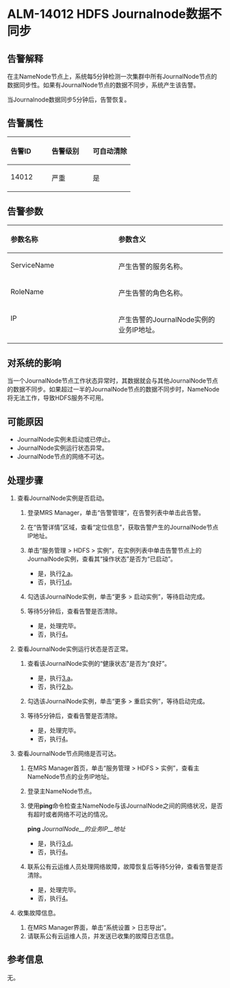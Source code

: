 # ALM-14012 HDFS Journalnode数据不同步<a name="ZH-CN_TOPIC_0093195057"></a>

## 告警解释<a name="zh-cn_topic_0035998731_section18191719"></a>

在主NameNode节点上，系统每5分钟检测一次集群中所有JournalNode节点的数据同步性。如果有JournalNode节点的数据不同步，系统产生该告警。

当Journalnode数据同步5分钟后，告警恢复。

## 告警属性<a name="zh-cn_topic_0035998731_section29507743"></a>

<a name="zh-cn_topic_0035998731_table56187107"></a>
<table><thead align="left"><tr id="zh-cn_topic_0035998731_row43395070"><th class="cellrowborder" valign="top" width="33.33333333333333%" id="mcps1.1.4.1.1"><p id="zh-cn_topic_0035998731_p25339754"><a name="zh-cn_topic_0035998731_p25339754"></a><a name="zh-cn_topic_0035998731_p25339754"></a>告警ID</p>
</th>
<th class="cellrowborder" valign="top" width="33.33333333333333%" id="mcps1.1.4.1.2"><p id="zh-cn_topic_0035998731_p39254219"><a name="zh-cn_topic_0035998731_p39254219"></a><a name="zh-cn_topic_0035998731_p39254219"></a>告警级别</p>
</th>
<th class="cellrowborder" valign="top" width="33.33333333333333%" id="mcps1.1.4.1.3"><p id="zh-cn_topic_0035998731_p25475209"><a name="zh-cn_topic_0035998731_p25475209"></a><a name="zh-cn_topic_0035998731_p25475209"></a>可自动清除</p>
</th>
</tr>
</thead>
<tbody><tr id="zh-cn_topic_0035998731_row50226059"><td class="cellrowborder" valign="top" width="33.33333333333333%" headers="mcps1.1.4.1.1 "><p id="zh-cn_topic_0035998731_p41779002"><a name="zh-cn_topic_0035998731_p41779002"></a><a name="zh-cn_topic_0035998731_p41779002"></a>14012</p>
</td>
<td class="cellrowborder" valign="top" width="33.33333333333333%" headers="mcps1.1.4.1.2 "><p id="zh-cn_topic_0035998731_p28655997"><a name="zh-cn_topic_0035998731_p28655997"></a><a name="zh-cn_topic_0035998731_p28655997"></a>严重</p>
</td>
<td class="cellrowborder" valign="top" width="33.33333333333333%" headers="mcps1.1.4.1.3 "><p id="zh-cn_topic_0035998731_p39434429"><a name="zh-cn_topic_0035998731_p39434429"></a><a name="zh-cn_topic_0035998731_p39434429"></a>是</p>
</td>
</tr>
</tbody>
</table>

## 告警参数<a name="zh-cn_topic_0035998731_section64243102"></a>

<a name="zh-cn_topic_0035998731_table40072161"></a>
<table><thead align="left"><tr id="zh-cn_topic_0035998731_row29623216"><th class="cellrowborder" valign="top" width="50%" id="mcps1.1.3.1.1"><p id="zh-cn_topic_0035998731_p50670335"><a name="zh-cn_topic_0035998731_p50670335"></a><a name="zh-cn_topic_0035998731_p50670335"></a>参数名称</p>
</th>
<th class="cellrowborder" valign="top" width="50%" id="mcps1.1.3.1.2"><p id="zh-cn_topic_0035998731_p10656503"><a name="zh-cn_topic_0035998731_p10656503"></a><a name="zh-cn_topic_0035998731_p10656503"></a>参数含义</p>
</th>
</tr>
</thead>
<tbody><tr id="zh-cn_topic_0035998731_row57870399"><td class="cellrowborder" valign="top" width="50%" headers="mcps1.1.3.1.1 "><p id="zh-cn_topic_0035998731_p56990719"><a name="zh-cn_topic_0035998731_p56990719"></a><a name="zh-cn_topic_0035998731_p56990719"></a>ServiceName</p>
</td>
<td class="cellrowborder" valign="top" width="50%" headers="mcps1.1.3.1.2 "><p id="zh-cn_topic_0035998731_p52845536"><a name="zh-cn_topic_0035998731_p52845536"></a><a name="zh-cn_topic_0035998731_p52845536"></a>产生告警的服务名称。</p>
</td>
</tr>
<tr id="zh-cn_topic_0035998731_row5847780"><td class="cellrowborder" valign="top" width="50%" headers="mcps1.1.3.1.1 "><p id="zh-cn_topic_0035998731_p3908185"><a name="zh-cn_topic_0035998731_p3908185"></a><a name="zh-cn_topic_0035998731_p3908185"></a>RoleName</p>
</td>
<td class="cellrowborder" valign="top" width="50%" headers="mcps1.1.3.1.2 "><p id="zh-cn_topic_0035998731_p48127554"><a name="zh-cn_topic_0035998731_p48127554"></a><a name="zh-cn_topic_0035998731_p48127554"></a>产生告警的角色名称。</p>
</td>
</tr>
<tr id="zh-cn_topic_0035998731_row30494806"><td class="cellrowborder" valign="top" width="50%" headers="mcps1.1.3.1.1 "><p id="zh-cn_topic_0035998731_p54160201"><a name="zh-cn_topic_0035998731_p54160201"></a><a name="zh-cn_topic_0035998731_p54160201"></a>IP</p>
</td>
<td class="cellrowborder" valign="top" width="50%" headers="mcps1.1.3.1.2 "><p id="zh-cn_topic_0035998731_p24900132"><a name="zh-cn_topic_0035998731_p24900132"></a><a name="zh-cn_topic_0035998731_p24900132"></a>产生告警的JournalNode实例的业务IP地址。</p>
</td>
</tr>
</tbody>
</table>

## 对系统的影响<a name="zh-cn_topic_0035998731_section41317012"></a>

当一个JournalNode节点工作状态异常时，其数据就会与其他JournalNode节点的数据不同步。如果超过一半的JournalNode节点的数据不同步时，NameNode将无法工作，导致HDFS服务不可用。

## 可能原因<a name="zh-cn_topic_0035998731_section36308794"></a>

-   JournalNode实例未启动或已停止。
-   JournalNode实例运行状态异常。
-   JournalNode节点的网络不可达。

## 处理步骤<a name="zh-cn_topic_0035998731_section58343698"></a>

1.  查看JournalNode实例是否启动。
    1.  登录MRS Manager，单击“告警管理”，在告警列表中单击此告警。
    2.  在“告警详情”区域，查看“定位信息”，获取告警产生的JournalNode节点IP地址。
    3.  单击“服务管理 \> HDFS \> 实例”，在实例列表中单击告警节点上的JournalNode实例，查看其“操作状态”是否为“已启动”。
        -   是，执行[2.a](#zh-cn_topic_0035998731_alm14012_mmccppss_s6)。
        -   否，执行[1.d](#zh-cn_topic_0035998731_alm14012_mmccppss_s4)。

    4.  <a name="zh-cn_topic_0035998731_alm14012_mmccppss_s4"></a>勾选该JournalNode实例，单击“更多 \> 启动实例”，等待启动完成。
    5.  等待5分钟后，查看告警是否清除。
        -   是，处理完毕。
        -   否，执行[4](#zh-cn_topic_0035998731_li3746724415395)。


2.  查看JournalNode实例运行状态是否正常。
    1.  <a name="zh-cn_topic_0035998731_alm14012_mmccppss_s6"></a>查看该JournalNode实例的“健康状态”是否为“良好”。
        -   是，执行[3.a](#zh-cn_topic_0035998731_alm14012_mmccppss_s10)。
        -   否，执行[2.b](#zh-cn_topic_0035998731_s7)。

    2.  <a name="zh-cn_topic_0035998731_s7"></a>勾选该JournalNode实例，单击“更多 \> 重启实例”，等待启动完成。
    3.  等待5分钟后，查看告警是否清除。
        -   是，处理完毕。
        -   否，执行[4](#zh-cn_topic_0035998731_li3746724415395)。


3.  查看JournalNode节点网络是否可达。
    1.  <a name="zh-cn_topic_0035998731_alm14012_mmccppss_s10"></a>在MRS Manager首页，单击“服务管理 \> HDFS \> 实例”，查看主NameNode节点的业务IP地址。
    2.  登录主NameNode节点。
    3.  使用**ping**命令检查主NameNode与该JournalNode之间的网络状况，是否有超时或者网络不可达的情况。

        **ping** _JournalNode__的业务IP__地址_

        -   是，执行[3.d](#zh-cn_topic_0035998731_alm14012_mmccppss_s13)。
        -   否，执行[4](#zh-cn_topic_0035998731_li3746724415395)。

    4.  <a name="zh-cn_topic_0035998731_alm14012_mmccppss_s13"></a>联系公有云运维人员处理网络故障，故障恢复后等待5分钟，查看告警是否清除。
        -   是，处理完毕。
        -   否，执行[4](#zh-cn_topic_0035998731_li3746724415395)。


4.  <a name="zh-cn_topic_0035998731_li3746724415395"></a>收集故障信息。
    1.  在MRS Manager界面，单击“系统设置 \> 日志导出”。
    2.  请联系公有云运维人员，并发送已收集的故障日志信息。


## 参考信息<a name="zh-cn_topic_0035998731_section55331235"></a>

无。

